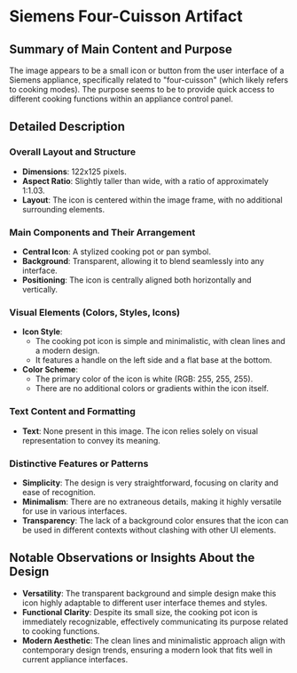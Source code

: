 # Siemens Four-Cuisson Artifact

## Summary of Main Content and Purpose
The image appears to be a small icon or button from the user interface of a Siemens appliance, specifically related to "four-cuisson" (which likely refers to cooking modes). The purpose seems to be to provide quick access to different cooking functions within an appliance control panel.

## Detailed Description

### Overall Layout and Structure
- **Dimensions**: 122x125 pixels.
- **Aspect Ratio**: Slightly taller than wide, with a ratio of approximately 1:1.03.
- **Layout**: The icon is centered within the image frame, with no additional surrounding elements.

### Main Components and Their Arrangement
- **Central Icon**: A stylized cooking pot or pan symbol.
- **Background**: Transparent, allowing it to blend seamlessly into any interface.
- **Positioning**: The icon is centrally aligned both horizontally and vertically.

### Visual Elements (Colors, Styles, Icons)
- **Icon Style**:
  - The cooking pot icon is simple and minimalistic, with clean lines and a modern design.
  - It features a handle on the left side and a flat base at the bottom.
- **Color Scheme**:
  - The primary color of the icon is white (RGB: 255, 255, 255).
  - There are no additional colors or gradients within the icon itself.

### Text Content and Formatting
- **Text**: None present in this image. The icon relies solely on visual representation to convey its meaning.

### Distinctive Features or Patterns
- **Simplicity**: The design is very straightforward, focusing on clarity and ease of recognition.
- **Minimalism**: There are no extraneous details, making it highly versatile for use in various interfaces.
- **Transparency**: The lack of a background color ensures that the icon can be used in different contexts without clashing with other UI elements.

## Notable Observations or Insights About the Design
- **Versatility**: The transparent background and simple design make this icon highly adaptable to different user interface themes and styles.
- **Functional Clarity**: Despite its small size, the cooking pot icon is immediately recognizable, effectively communicating its purpose related to cooking functions.
- **Modern Aesthetic**: The clean lines and minimalistic approach align with contemporary design trends, ensuring a modern look that fits well in current appliance interfaces.